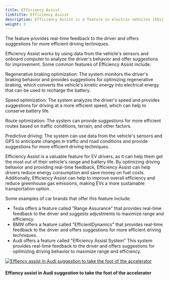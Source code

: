 ```yaml
---
title: Efficiency Assist
linktitle: Efficiency Assist
description: Efficiency Assist is a feature in electric vehicles (EVs) that helps drivers optimize their driving behavior to maximize the vehicle's range and efficiency.
weight: 3
---
```

<!-- markdownlint-disable MD033 -->

The feature provides real-time feedback to the driver and offers suggestions for more efficient driving techniques.

Efficiency Assist works by using data from the vehicle's sensors and onboard computer to analyze the driver's behavior and offer suggestions for improvement. Some common features of Efficiency Assist include:

Regenerative braking optimization: The system monitors the driver's braking behavior and provides suggestions for optimizing regenerative braking, which converts the vehicle's kinetic energy into electrical energy that can be used to recharge the battery.

Speed optimization: The system analyzes the driver's speed and provides suggestions for driving at a more efficient speed, which can help to conserve battery life.

Route optimization: The system can provide suggestions for more efficient routes based on traffic conditions, terrain, and other factors.

Predictive driving: The system can use data from the vehicle's sensors and GPS to anticipate changes in traffic and road conditions and provide suggestions for more efficient driving techniques.

Efficiency Assist is a valuable feature for EV drivers, as it can help them get the most out of their vehicle's range and battery life. By optimizing driving behavior and providing real-time feedback, Efficiency Assist can help drivers reduce energy consumption and save money on fuel costs. Additionally, Efficiency Assist can help to improve overall efficiency and reduce greenhouse gas emissions, making EVs a more sustainable transportation option.

Some examples of car brands that offer this feature include:

- Tesla offers a feature called "Range Assurance" that provides real-time feedback to the driver and suggests adjustments to maximize range and efficiency.
- BMW offers a feature called "EfficientDynamics" that provides real-time feedback to the driver and offers suggestions for more efficient driving techniques.
- Audi offers a feature called "Efficiency Assist System" This system provides real-time feedback to the driver and offers suggestions for optimizing driving behavior to maximize range and efficiency.

<figur>
    <a href="https://media.evkx.net/multimedia/technology/driverassistance/efficencyassist/illustration.jpg">
        <img src="https://media.evkx.net/multimedia/technology/driverassistance/efficencyassist/illustration_st.jpg" alt="Effiency assist in Audi suggestion to take the foot of the accelerator" title="Effiency assist in Audi suggestion to take the foot of the accelerator">
    </a>
    <figcaption><h4>Effiency assist in Audi suggestion to take the foot of the accelerator</h4></figcaption>
</figur>